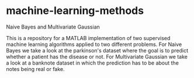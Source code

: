 # machine-learning-methods
Naive Bayes and Multivariate Gaussian

This is a repository for a MATLAB implementation of two supervised machine learning algorithms applied to two different problems. For Naive Bayes we take a look at the parkinson's dataset where the goal is to predict whether a patient has the disease or not. For Multivariate Gaussian we take a look at a banknote dataset in which the prediction has to be about the notes being real or fake. 

